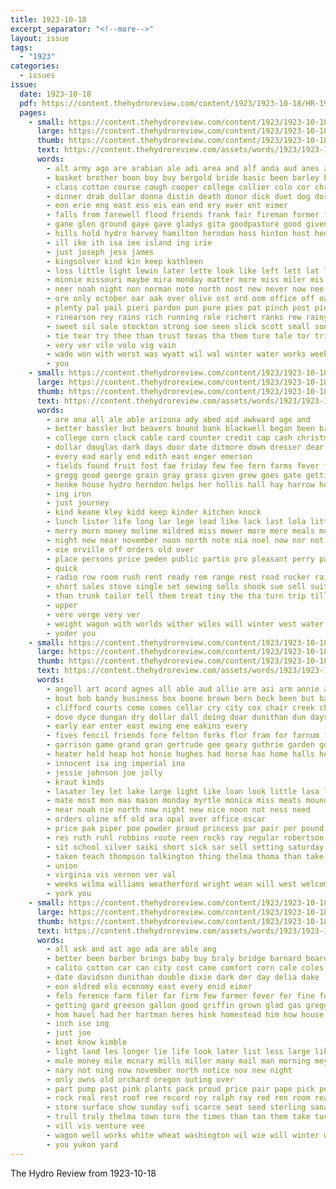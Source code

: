 ```yaml
---
title: 1923-10-18
excerpt_separator: "<!--more-->"
layout: issue
tags:
  - "1923"
categories:
  - issues
issue:
  date: 1923-10-18
  pdf: https://content.thehydroreview.com/content/1923/1923-10-18/HR-1923-10-18.pdf
  pages:
    - small: https://content.thehydroreview.com/content/1923/1923-10-18/small/HR-1923-10-18-01.jpg
      large: https://content.thehydroreview.com/content/1923/1923-10-18/large/HR-1923-10-18-01.jpg
      thumb: https://content.thehydroreview.com/content/1923/1923-10-18/thumbnails/HR-1923-10-18-01.jpg
      text: https://content.thehydroreview.com/assets/words/1923/1923-10-18/HR-1923-10-18-01.txt
      words:
        - alt army ago are arabian ale adi area and alf anda aud anes ane agent aura adkins ast ami aster all amarillo ana
        - basket brother boon boy buy bergold bride basic been barley barber bridge beg bunch but bas ball bible back bob big blaine bee bright blue ben bring began begun blakley below beach beryl beh bridgeport
        - class cotton course cough cooper college collier colo cor christmas come cadet city cay county core christian car church case cones col chas can clover campus corn caroline caddo
        - dinner drab dollar donna distin death donor dick duet dog dorothy drill during don dubs day doubt
        - eon erie eng east ess eis ean end ery ever ent eimer
        - falls from farewell flood friends frank fair fireman former ford fall fell found fals folks free first far for
        - gane glen ground gaye gave gladys gita goodpasture good given ghia geach gach gainey gone garden glee
        - hills hold hydro harvey hamilton herndon hoss hinton host hedge hard heart hing her had how home hedges hatfield held housekeeper hardware has him huffman high
        - ill ike ith isa iee island ing irie
        - just joseph jess james
        - kingsolver kind kin keep kathleen
        - loss little light lewin later lette look like left lett lat lola large loretta lucile last line lurline late ley lite long
        - minnie missouri maybe mira monday matter more miss miler mis mention mccormick mark money mus mail march miller mill morris moon maynard mitter mak mildred members margaret mcconnell mile made must men many much
        - neer noah night non norman note north nost new never now nee nie
        - ore only october oar oak over olive ost ord oom office off oats ores
        - plenty pal pail pieri pardon pun pure pies pat pinch post pie people president pei points par poe part
        - rinearson rey rains rich running role richert ranks rew rainy ruth round ronay reveal regular rec read reno road reap reading rain rock
        - sweet sil sale stockton strong soe seen slick scott small son she shy shah shown second solid sum seem state short sath santa still store student shaw season sister saturday score soon selling sun sunday saw smith sand said shower see such shawnee school sewing station
        - tie tear try thee than trust texas tha them ture tale tor trip tailor taylor thomas team train taste thing thad then toon tho thi the
        - very ver vile volo vig vain
        - wade won with worst was wyatt wil wal winter water works week want weather while work west well will waller winning war way
        - you
    - small: https://content.thehydroreview.com/content/1923/1923-10-18/small/HR-1923-10-18-02.jpg
      large: https://content.thehydroreview.com/content/1923/1923-10-18/large/HR-1923-10-18-02.jpg
      thumb: https://content.thehydroreview.com/content/1923/1923-10-18/thumbnails/HR-1923-10-18-02.jpg
      text: https://content.thehydroreview.com/assets/words/1923/1923-10-18/HR-1923-10-18-02.txt
      words:
        - are ana all ale able arizona ady abed aid awkward age and
        - better bassler but beavers bound bank blackwell began been bring bradley bay border best bice broom beaver belle buy begun boom bridge bob back bill big bea bridges board boys ber box business baptist burner black
        - college corn clock cable card counter credit cap cash christmas camp come clerk city cattle chas condi carly courage count chan chai can cream colony came campus col clyde cross cause cook cin calm
        - dollar douglas dark days door date ditmore down dresser dear day duce deep deering davenport dyer dorothy
        - every ead early end edith east enger emerson
        - fields found fruit fost fae friday few fee fern farms fever farewell fies from first frank fingers fine freshman for fresh farm
        - gregg good george grain gray grass given grew goes gate getting goods game grover gan glad general
        - henke house hydro herndon helps her hollis hall hay harrow hour high hills haw head hens horse harness hold hafer had hand heard hobart henry home habit how
        - ing iron
        - just journey
        - kind keane kley kidd keep kinder kitchen knock
        - lunch lister life long lar lege lead like lack last lola little letter land left lei lin litt leather lay
        - merry morn money moline mildred miss mower more mere meals mccool mexican mulligan mos might miller much mas mcconnell monday mention milk many mares miles mare mor
        - night new near november noon north note nia noel now nor not
        - oie orville off orders old over
        - place persons price peden public partin pro pleasant perry pas per people plenty pea
        - quick
        - radio row room rush rent ready rem range rest road rocker rainy rake roads reach reno
        - short sales stove single set sewing sells shook sue sell suit stack seems strong span sun school seen service see spencer son sing stong steel she samples store south shawnee scott self schools saturday smooth sister start seres say stay soon sale show
        - than trunk tailor tell them treat tiny the tha turn trip till tie taylor table thie toward tae tock top tender team try tex terrible train
        - upper
        - vere verge very ver
        - weight wagon with worlds wither wiles will winter west water williams washer wait western weeks wish wire weary wheel weatherford weather willie week well worker work was watch way want white
        - yoder you
    - small: https://content.thehydroreview.com/content/1923/1923-10-18/small/HR-1923-10-18-03.jpg
      large: https://content.thehydroreview.com/content/1923/1923-10-18/large/HR-1923-10-18-03.jpg
      thumb: https://content.thehydroreview.com/content/1923/1923-10-18/thumbnails/HR-1923-10-18-03.jpg
      text: https://content.thehydroreview.com/assets/words/1923/1923-10-18/HR-1923-10-18-03.txt
      words:
        - angell art acord agnes all able aud allie are asi arm annie ally agent and ave
        - bout bob bandy business box boone brown bern beck been but bank bow birth bowels bloom buyers bros bars bradley back busi baby ben bill ball brought
        - clifford courts come comes cellar cry city cox chair creek christmas cool clyde card cashier corn can came claude cedar car corman care coffee
        - dove dyce dungan dry dollar dall doing doar dunithan dun days dinner doctor day daughter date dillow dene
        - early ear enter east ewing ene eakins every
        - fives fencil friends fore felton forks flor fram for farnum franklin fitzpatrick foreman farm foss fine fost fox foot first few fry fell former fleeman fuel from fresh
        - garrison game grand gran gertrude gee geary guthrie garden good graham guest gordon gladys george gleason
        - heater held heap hot honie hughes had horse has home halls her homestead hatfield henke hinton hydro honey homer
        - innocent isa ing imperial ina
        - jessie johnson joe jolly
        - kraut kinds
        - lasater ley let lake large light like loan look little lasa lad laundry live list last
        - mate most mon mas mason monday myrtle monica miss meats mound more moore miller mus men mer melton man melo miles mules madison
        - near noah nie north now night new nice noon not ness need
        - orders oline off old ora opal over office oscar
        - price pak piper poe powder proud princess par pair per pound pope pryor public post pieper poage past phelps
        - res ruth ruhl robbins route reen rocks ray regular robertson ralph roy rain rains
        - sit school silver saiki short sick sar sell setting saturday starch samples sister salad stock start store service son stove square shearer sales sunda soon sunday stephenson shelton street schools see scouten sum scott sale spencer sayre soap special sense swan season
        - taken teach thompson talkington thing thelma thoma than take talk ten them tise the thurs
        - union
        - virginia vis vernon ver val
        - weeks wilma williams weatherford wright wean will west welcome witt with week wil winnie watch wynona weal while wes wykert wide warm walter work was winners why write wife
        - york you
    - small: https://content.thehydroreview.com/content/1923/1923-10-18/small/HR-1923-10-18-04.jpg
      large: https://content.thehydroreview.com/content/1923/1923-10-18/large/HR-1923-10-18-04.jpg
      thumb: https://content.thehydroreview.com/content/1923/1923-10-18/thumbnails/HR-1923-10-18-04.jpg
      text: https://content.thehydroreview.com/assets/words/1923/1923-10-18/HR-1923-10-18-04.txt
      words:
        - all ask and ast ago ada are able ang
        - better been barber brings baby buy braly bridge barnard board big bow but black buggy bill business bros bring barn
        - calito cotton car can city cost cane comfort corn cale coles coll clar church chas caddo count cold come col cobb case
        - date davidson dunithan double dixie dark der day delia dake
        - eon eldred els economy east every enid eimer
        - fels ference farm filer far firm few farmer fever fer fine for friends from frank fail
        - getting gard greeson gallon good griffin grown glad gas gregg galle gon
        - hom havel had her hartman heres hink homestead him how house hot haskins harness hands half hamilton homa hydro has hens home hard heater
        - inch ise ing
        - just joe
        - knot know kimble
        - light land les longer lie life look later list less large like lowell lands lower lum loose little let
        - mule money mile mcnary mills miller many mail man morning meyn meal may monday mus men made miles method more
        - nary not ning now november north notice nov new night
        - only owns old orchard oregon outing over
        - part pump past pink plants pack proud price pair pape pick per place picking pretty
        - rock real rest roof ree record roy ralph ray red ren room reason rose
        - store surface show sunday sufi scarce seat seed sterling sana sim scot strain saturday station selling size sermon suit soap stall spencer september see single scott shed special south sone sae sal sali seem sale stockman side sister start sales soon
        - trull truly thelma town torn the times than tan them take tucker then takes tra turns ting timber taken tax
        - vill vis venture vee
        - wagon well works white wheat washington wil wie will winter weatherford was wit with weather woolen wears west warm weathers wish wool while weight williams week
        - you yukon yard
---
```


The Hydro Review from 1923-10-18

<!--more-->

